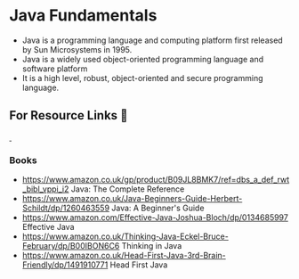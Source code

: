 # Java Fundamentals
- Java is a programming language and computing platform first released by Sun Microsystems in 1995.
- Java is a widely used object-oriented programming language and software platform
- It is a high level, robust, object-oriented and secure programming language.



## For Resource Links 🔗
<a href="https://youtu.be/eIrMbAQSU34">
<img src="https://img.shields.io/badge/YouTube-FF0000?style=for-the-badge&logo=youtube&logoColor=white" alt="">
</a>

<a href="https://www.w3schools.com/java/">
<img src="https://img.shields.io/badge/Google_chrome-4285F4?style=for-the-badge&logo=Google-chrome&logoColor=white" alt="">
</a>

### Books
- https://www.amazon.co.uk/gp/product/B09JL8BMK7/ref=dbs_a_def_rwt_bibl_vppi_i2    Java: The Complete Reference
- https://www.amazon.co.uk/Java-Beginners-Guide-Herbert-Schildt/dp/1260463559      Java: A Beginner's Guide
- https://www.amazon.com/Effective-Java-Joshua-Bloch/dp/0134685997                 Effective Java
- https://www.amazon.co.uk/Thinking-Java-Eckel-Bruce-February/dp/B00IBON6C6        Thinking in Java
- https://www.amazon.co.uk/Head-First-Java-3rd-Brain-Friendly/dp/1491910771         Head First Java
